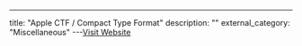 ---
title: "Apple CTF / Compact Type Format"
description: ""
external_category: "Miscellaneous"
---[Visit Website](https://github.com/apple-oss-distributions/dtrace/tree/main/tools/ctfconvert)

